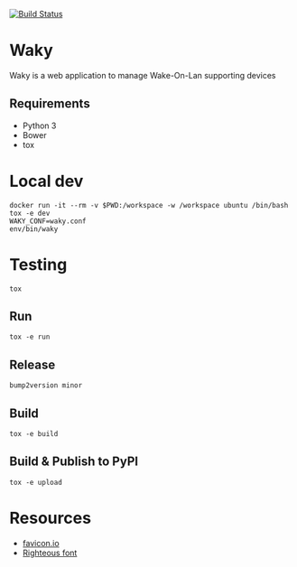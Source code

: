 [![Build Status](https://travis-ci.com/landier/waky.svg?branch=master)](https://travis-ci.com/landier/waky)

# Waky
Waky is a web application to manage Wake-On-Lan supporting devices

## Requirements
* Python 3
* Bower
* tox

# Local dev
```
docker run -it --rm -v $PWD:/workspace -w /workspace ubuntu /bin/bash
tox -e dev
WAKY_CONF=waky.conf
env/bin/waky
```

# Testing
```
tox
```

## Run
```
tox -e run
```

## Release
```
bump2version minor
```

## Build
```
tox -e build
```

## Build & Publish to PyPI
```
tox -e upload
```

# Resources
* [favicon.io](https://favicon.io/favicon-generator/?t=W&ff=Righteous&fs=180&fc=%23000&b=rounded&bc=transparent)
* [Righteous font](https://fonts.google.com/specimen/Righteous)
